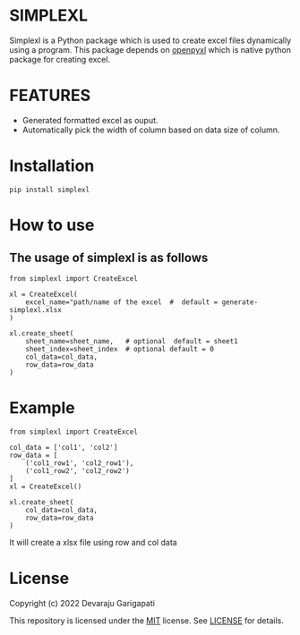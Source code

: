 # SIMPLEXL

Simplexl is a Python package which is used to create excel files dynamically using a program. This package depends on [openpyxl](https://pypi.org/project/openpyxl/) which is native python package for creating excel.

# FEATURES

- Generated formatted excel as ouput.
- Automatically pick the width of column based on data size of column.


# Installation
```
pip install simplexl
```

# How to use

The usage of simplexl is as follows 
- 

```
from simplexl import CreateExcel

xl = CreateExcel(
    excel_name="path/name of the excel  #  default = generate-simplexl.xlsx
)

xl.create_sheet(
    sheet_name=sheet_name,   # optional  default = sheet1
    sheet_index=sheet_index  # optional default = 0
    col_data=col_data,
    row_data=row_data
)

```

# Example

```
from simplexl import CreateExcel

col_data = ['col1', 'col2']
row_data = [
    ('col1_row1', 'col2_row1'),
    ('col1_row2', 'col2_row2')
]
xl = CreateExcel()

xl.create_sheet(
    col_data=col_data,
    row_data=row_data
)
```
It will create a xlsx file using row and col data 

# License

Copyright (c) 2022 Devaraju Garigapati

This repository is licensed under the [MIT](https://opensource.org/licenses/MIT) license.
See [LICENSE](https://opensource.org/licenses/MIT) for details.